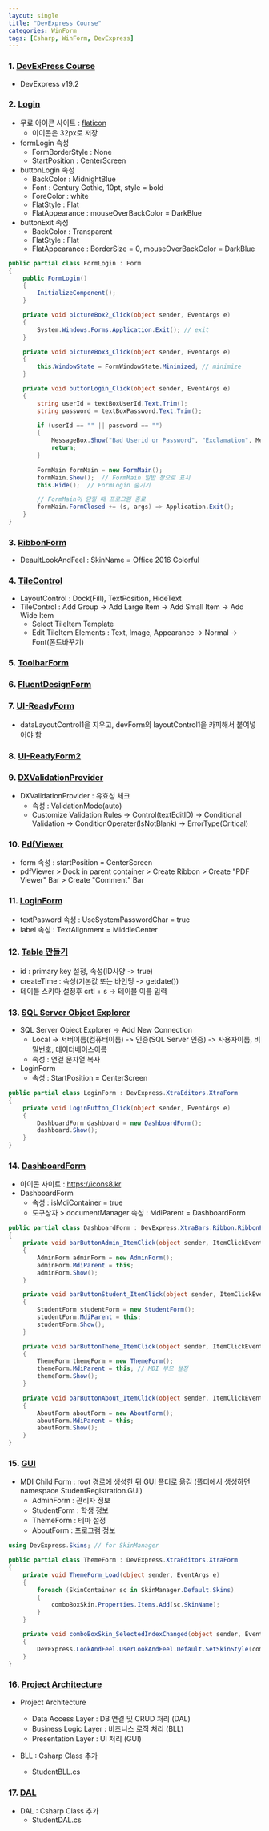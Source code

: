```yaml
---
layout: single
title: "DevExpress Course"
categories: WinForm
tags: [Csharp, WinForm, DevExpress]
---
```


### 1. <a href="https://www.youtube.com/watch?v=TZjkvn1WRac&list=PLMa5a9Dh6SlgqaMMd_E-GzRyJPZ0sOOhs" target="_blank">DevExPress Course</a>

- DevExpress v19.2

### 2. <a href="https://www.youtube.com/watch?v=TZjkvn1WRac&list=PLMa5a9Dh6SlgqaMMd_E-GzRyJPZ0sOOhs" target="_blank">Login</a>

- 무료 아이콘 사이트 : <a href="https://www.flaticon.com/" target="_blank">flaticon</a>
  - 이이콘은 32px로 저장
- formLogin 속성
  - FormBorderStyle : None
  - StartPosition : CenterScreen
- buttonLogin 속성
  - BackColor : MidnightBlue
  - Font : Century Gothic, 10pt, style = bold
  - ForeColor : white
  - FlatStyle : Flat
  - FlatAppearance : mouseOverBackColor = DarkBlue
- buttonExit 속성
  - BackColor : Transparent
  - FlatStyle : Flat
  - FlatAppearance : BorderSize = 0, mouseOverBackColor = DarkBlue

```csharp
public partial class FormLogin : Form
{
    public FormLogin()
    {
        InitializeComponent();
    }

    private void pictureBox2_Click(object sender, EventArgs e)
    {
        System.Windows.Forms.Application.Exit(); // exit
    }

    private void pictureBox3_Click(object sender, EventArgs e)
    {
        this.WindowState = FormWindowState.Minimized; // minimize
    }

    private void buttonLogin_Click(object sender, EventArgs e)
    {
        string userId = textBoxUserId.Text.Trim();
        string password = textBoxPassword.Text.Trim();

        if (userId == "" || password == "")
        {
            MessageBox.Show("Bad Userid or Password", "Exclamation", MessageBoxButtons.OK, MessageBoxIcon.Exclamation);
            return;
        }
            
        FormMain formMain = new FormMain();
        formMain.Show();  // FormMain 일반 창으로 표시
        this.Hide();  // FormLogin 숨기기

        // FormMain이 닫힐 때 프로그램 종료
        formMain.FormClosed += (s, args) => Application.Exit();
    }
}
```

### 3. <a href="https://www.youtube.com/watch?v=GFPw0jIGdlQ&list=PLMa5a9Dh6SlgqaMMd_E-GzRyJPZ0sOOhs&index=9" target="_blank">RibbonForm</a>

- DeaultLookAndFeel : SkinName = Office 2016 Colorful

### 4. <a href="https://www.youtube.com/watch?v=XuqjMa94VRE&list=PLMa5a9Dh6SlgqaMMd_E-GzRyJPZ0sOOhs&index=10" target="_blank">TileControl</a>

- LayoutControl : Dock(Fill), TextPosition, HideText
- TileControl : Add Group -> Add Large Item -> Add Small Item -> Add Wide Item
  - Select TileItem Template
  - Edit TileItem Elements : Text, Image, Appearance -> Normal -> Font(폰트바꾸기)

### 5. <a href="https://www.youtube.com/watch?v=Rdf9smqlPVI&list=PLMa5a9Dh6SlgqaMMd_E-GzRyJPZ0sOOhs&index=11" target="_blank">ToolbarForm</a>

### 6. <a href="https://www.youtube.com/watch?v=SF_vijg236U&list=PLMa5a9Dh6SlgqaMMd_E-GzRyJPZ0sOOhs&index=12" target="_blank">FluentDesignForm</a>

### 7. <a href="https://www.youtube.com/watch?v=SF_vijg236U&list=PLMa5a9Dh6SlgqaMMd_E-GzRyJPZ0sOOhs&index=13" target="_blank">UI-ReadyForm</a>

- dataLayoutControl1을 지우고, devForm의 layoutControl1을 카피해서 붙여넣어야 함

### 8. <a href="https://www.youtube.com/watch?v=SF_vijg236U&list=PLMa5a9Dh6SlgqaMMd_E-GzRyJPZ0sOOhs&index=14" target="_blank">UI-ReadyForm2</a>

### 9. <a href="https://www.youtube.com/watch?v=SF_vijg236U&list=PLMa5a9Dh6SlgqaMMd_E-GzRyJPZ0sOOhs&index=15" target="_blank">DXValidationProvider</a>

- DXValidationProvider : 유효성 체크
  - 속성 : ValidationMode(auto)
  - Customize Validation Rules -> Control(textEditID) -> Conditional Validation -> ConditionOperater(IsNotBlank) -> ErrorType(Critical)

### 10. <a href="https://www.youtube.com/watch?v=SF_vijg236U&list=PLMa5a9Dh6SlgqaMMd_E-GzRyJPZ0sOOhs&index=16" target="_blank">PdfViewer</a>

- form 속성 : startPosition = CenterScreen
- pdfViewer > Dock in parent container > Create Ribbon > Create "PDF Viewer" Bar > Create "Comment" Bar

### 11. <a href="https://www.youtube.com/watch?v=SF_vijg236U&list=PLMa5a9Dh6SlgqaMMd_E-GzRyJPZ0sOOhs&index=20" target="_blank">LoginForm</a>

- textPasword 속성 : UseSystemPasswordChar = true
- label 속성 : TextAlignment = MiddleCenter

### 12. <a href="https://www.youtube.com/watch?v=SF_vijg236U&list=PLMa5a9Dh6SlgqaMMd_E-GzRyJPZ0sOOhs&index=21" target="_blank">Table 만들기</a>

- id : primary key 설정, 속성(ID사양 -> true)
- createTime : 속성(기본값 또는 바인딩 -> getdate())
- 테이블 스키마 설정후 crtl + s -> 테이블 이름 입력

### 13. <a href="https://www.youtube.com/watch?v=SF_vijg236U&list=PLMa5a9Dh6SlgqaMMd_E-GzRyJPZ0sOOhs&index=22" target="_blank">SQL Server Object Explorer</a>

- SQL Server Object Explorer -> Add New Connection
  - Local -> 서버이름(컴퓨터이름) -> 인증(SQL Server 인증) -> 사용자이름, 비밀번호, 데이터베이스이름
  - 속성 : 연결 문자열 복사
- LoginForm
  - 속성 : StartPosition = CenterScreen

```csharp
public partial class LoginForm : DevExpress.XtraEditors.XtraForm
{
    private void LoginButton_Click(object sender, EventArgs e)
    {
        DashboardForm dashboard = new DashboardForm();
        dashboard.Show();
    }
}
```

### 14. <a href="https://www.youtube.com/watch?v=SF_vijg236U&list=PLMa5a9Dh6SlgqaMMd_E-GzRyJPZ0sOOhs&index=23" target="_blank">DashboardForm</a>

- 아이콘 사이트 : <https://icons8.kr>
- DashboardForm
  - 속성 : isMdiContainer = true
  - 도구상자 > documentManager 속성 : MdiParent = DashboardForm

```csharp
public partial class DashboardForm : DevExpress.XtraBars.Ribbon.RibbonForm
{
    private void barButtonAdmin_ItemClick(object sender, ItemClickEventArgs e)
    {
        AdminForm adminForm = new AdminForm();
        adminForm.MdiParent = this;
        adminForm.Show();
    }

    private void barButtonStudent_ItemClick(object sender, ItemClickEventArgs e)
    {
        StudentForm studentForm = new StudentForm();
        studentForm.MdiParent = this;
        studentForm.Show();
    }

    private void barButtonTheme_ItemClick(object sender, ItemClickEventArgs e)
    {
        ThemeForm themeForm = new ThemeForm();
        themeForm.MdiParent = this; // MDI 부모 설정
        themeForm.Show();
    }

    private void barButtonAbout_ItemClick(object sender, ItemClickEventArgs e)
    {
        AboutForm aboutForm = new AboutForm();
        aboutForm.MdiParent = this;
        aboutForm.Show();
    }
}
```

### 15. <a href="https://www.youtube.com/watch?v=SF_vijg236U&list=PLMa5a9Dh6SlgqaMMd_E-GzRyJPZ0sOOhs&index=24" target="_blank">GUI</a>

- MDI Child Form : root 경로에 생성한 뒤 GUI 폴더로 옮김 (폴더에서 생성하면 namespace StudentRegistration.GUI)
  - AdminForm : 관리자 정보
  - StudentForm : 학생 정보
  - ThemeForm : 테마 설정
  - AboutForm : 프로그램 정보

```csharp
using DevExpress.Skins; // for SkinManager

public partial class ThemeForm : DevExpress.XtraEditors.XtraForm
{
    private void ThemeForm_Load(object sender, EventArgs e)
    {
        foreach (SkinContainer sc in SkinManager.Default.Skins)
        {
            comboBoxSkin.Properties.Items.Add(sc.SkinName);
        }
    }

    private void comboBoxSkin_SelectedIndexChanged(object sender, EventArgs e)
    {
        DevExpress.LookAndFeel.UserLookAndFeel.Default.SetSkinStyle(comboBoxSkin.Text);
    }
}
```

### 16. <a href="https://www.youtube.com/watch?v=SF_vijg236U&list=PLMa5a9Dh6SlgqaMMd_E-GzRyJPZ0sOOhs&index=26" target="_blank">Project Architecture</a>

- Project Architecture
  - Data Access Layer : DB 연결 및 CRUD 처리 (DAL)
  - Business Logic Layer : 비즈니스 로직 처리 (BLL)
  - Presentation Layer : UI 처리 (GUI)

- BLL : Csharp Class 추가
  - StudentBLL.cs

### 17. <a href="https://www.youtube.com/watch?v=SF_vijg236U&list=PLMa5a9Dh6SlgqaMMd_E-GzRyJPZ0sOOhs&index=27" target="_blank">DAL</a>

- DAL : Csharp Class 추가
  - StudentDAL.cs
